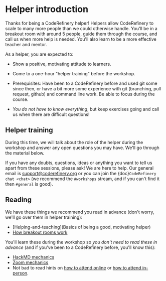 # Helper introduction

Thanks for being a CodeRefinery helper!  Helpers allow CodeRefinery to
scale to many more people than we could otherwise handle.  You'll be
in a breakout room with around 5 people, guide them through the
course, and call us when more help is needed.  You'll also learn to be
a more effective teacher and mentor.

As a helper, you are expected to:

- Show a positive, motivating attitude to learners.

- Come to a one-hour "helper training" before the workshop.

- Prerequisites: Have been to a CodeRefinery before and used git some
  since then, or have a bit more some experience with git (branching,
  pull request, github) and command line work.  Be able to focus
  during the course.

- *You do not have to know everything*, but keep exercises going and
   call us when there are difficult questions!


## Helper training

During this time, we will talk about the role of the helper during the
workshop and answer any open questions you may have.  We'll go through
the material below.

If you have any doubts, questions, ideas or anything you want to tell
us apart from these sessions, please ask!  We are here to help.  Our
general email is <support@coderefinery.org> or you can join the
{doc}`CodeRefinery chat <chat>` (we recommend the `#workshops` stream,
and if you can't find it then `#general` is good).


## Reading

We have these things we recommend you read in advance (don't worry,
we'll go over them in helper training):

- [Helping-and-teaching](Basics of being a good, motivating helper)
- [How breakout rooms work](breakout-rooms-helping)


You'll learn these during the workshop so *you don't need to read
these in advance* (and if you've been to a CodeRefinery before, you'll
know this):

- [HackMD mechanics](hackmd-mechanics)
- [Zoom mechanics](zoom-mechanics)
- Not bad to read hints on [how to attend
  online](how-to-attend-online) or [how to attend
  in-person](how-to-attend-inperson).


